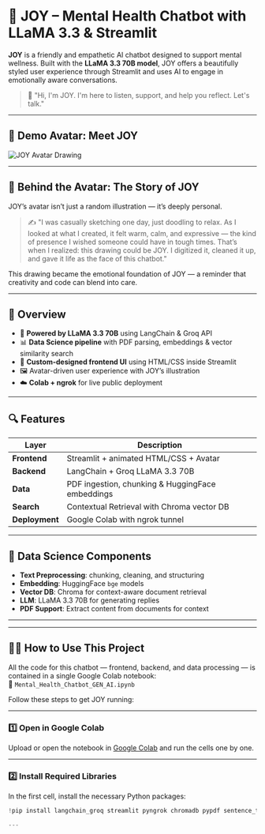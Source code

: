 # 🧠 JOY – Mental Health Chatbot with LLaMA 3.3 & Streamlit

**JOY** is a friendly and empathetic AI chatbot designed to support mental wellness. Built with the **LLaMA 3.3 70B model**, JOY offers a beautifully styled user experience through Streamlit and uses AI to engage in emotionally aware conversations.

> 💬 "Hi, I'm JOY. I'm here to listen, support, and help you reflect. Let's talk."

---

## 🌟 Demo Avatar: Meet JOY

![JOY Avatar Drawing](assets/joy_avatar_drawing.jpg)

---

## 🎨 Behind the Avatar: The Story of JOY

JOY’s avatar isn’t just a random illustration — it’s deeply personal.

> ✍️ "I was casually sketching one day, just doodling to relax. As I looked at what I created, it felt warm, calm, and expressive — the kind of presence I wished someone could have in tough times. That’s when I realized: this drawing could be JOY. I digitized it, cleaned it up, and gave it life as the face of this chatbot."

This drawing became the emotional foundation of JOY — a reminder that creativity and code can blend into care.

---

## 🚀 Overview

- 🤖 **Powered by LLaMA 3.3 70B** using LangChain & Groq API
- 📊 **Data Science pipeline** with PDF parsing, embeddings & vector similarity search
- 🎨 **Custom-designed frontend UI** using HTML/CSS inside Streamlit
- 🖼️ Avatar-driven user experience with JOY’s illustration
- ☁️ **Colab + ngrok** for live public deployment

---

## 🔍 Features

| Layer        | Description |
|--------------|-------------|
| **Frontend** | Streamlit + animated HTML/CSS + Avatar |
| **Backend**  | LangChain + Groq LLaMA 3.3 70B |
| **Data**     | PDF ingestion, chunking & HuggingFace embeddings |
| **Search**   | Contextual Retrieval with Chroma vector DB |
| **Deployment** | Google Colab with ngrok tunnel |

---

## 🧪 Data Science Components

- **Text Preprocessing**: chunking, cleaning, and structuring
- **Embedding**: HuggingFace `bge` models
- **Vector DB**: Chroma for context-aware document retrieval
- **LLM**: LLaMA 3.3 70B for generating replies
- **PDF Support**: Extract content from documents for context

---


---

## 🧑‍💻 How to Use This Project

All the code for this chatbot — frontend, backend, and data processing — is contained in a single Google Colab notebook:  
📘 `Mental_Health_Chatbot_GEN_AI.ipynb`

Follow these steps to get JOY running:

---

### 1️⃣ Open in Google Colab

Upload or open the notebook in [Google Colab](https://colab.research.google.com) and run the cells one by one.

---

### 2️⃣ Install Required Libraries

In the first cell, install the necessary Python packages:

```python
!pip install langchain_groq streamlit pyngrok chromadb pypdf sentence_transformers langchain_community

---



